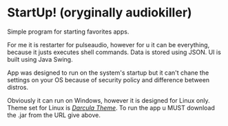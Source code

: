 # StartUp! (oryginally audiokiller)
Simple program for starting favorites apps.

For me it is restarter for pulseaudio, however for u it can be everything, because it justs executes shell commands.
Data is stored using JSON.
UI is built using Java Swing.

App was designed to run on the system's startup but it can't chane the settings on your OS because of security policy and difference between distros.

Obviously it can run on Windows, however it is designed for Linux only. 
Theme set for Linux is [<i>Darcula Theme</i>](https://github.com/bulenkov/Darcula).
To run the app u MUST download the .jar from the URL give above.


